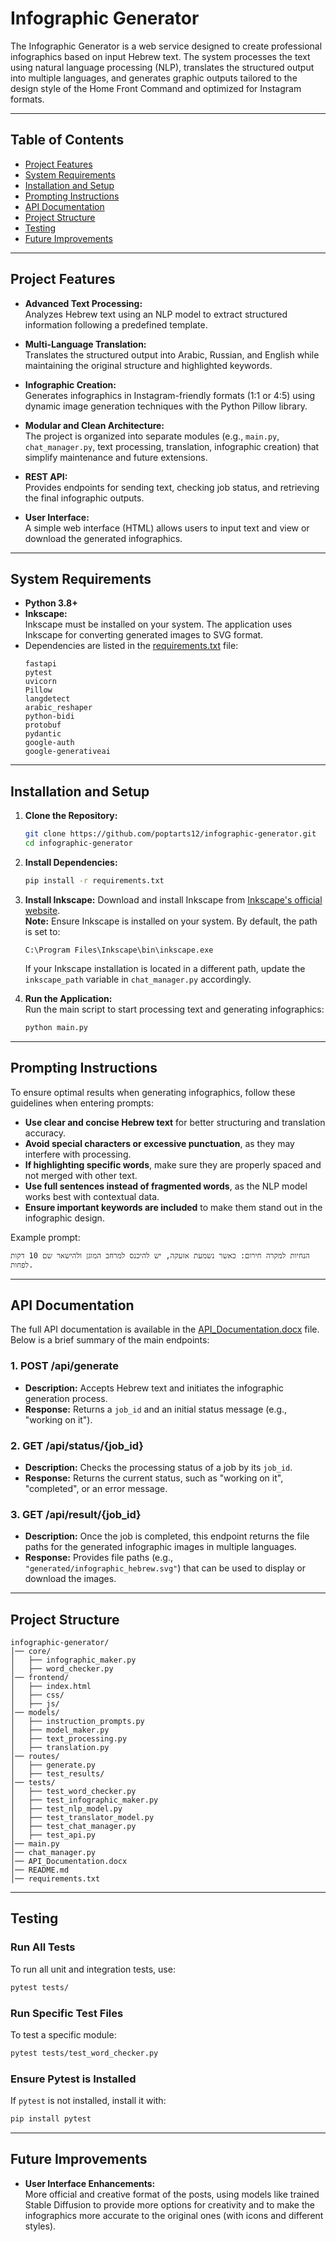 # Infographic Generator

The Infographic Generator is a web service designed to create professional infographics based on input Hebrew text. The system processes the text using natural language processing (NLP), translates the structured output into multiple languages, and generates graphic outputs tailored to the design style of the Home Front Command and optimized for Instagram formats.

---

## Table of Contents

- [Project Features](#project-features)
- [System Requirements](#system-requirements)
- [Installation and Setup](#installation-and-setup)
- [Prompting Instructions](#prompting-instructions)
- [API Documentation](#api-documentation)
- [Project Structure](#project-structure)
- [Testing](#testing)
- [Future Improvements](#future-improvements)

---

## Project Features

- **Advanced Text Processing:**  
  Analyzes Hebrew text using an NLP model to extract structured information following a predefined template.

- **Multi-Language Translation:**  
  Translates the structured output into Arabic, Russian, and English while maintaining the original structure and highlighted keywords.

- **Infographic Creation:**  
  Generates infographics in Instagram-friendly formats (1:1 or 4:5) using dynamic image generation techniques with the Python Pillow library.

- **Modular and Clean Architecture:**  
  The project is organized into separate modules (e.g., `main.py`, `chat_manager.py`, text processing, translation, infographic creation) that simplify maintenance and future extensions.

- **REST API:**  
  Provides endpoints for sending text, checking job status, and retrieving the final infographic outputs.

- **User Interface:**  
  A simple web interface (HTML) allows users to input text and view or download the generated infographics.

---

## System Requirements

- **Python 3.8+**
- **Inkscape:**  
  Inkscape must be installed on your system. The application uses Inkscape for converting generated images to SVG format.
- Dependencies are listed in the [requirements.txt](./requirements.txt) file:
  ```plaintext
  fastapi
  pytest
  uvicorn
  Pillow
  langdetect
  arabic_reshaper
  python-bidi
  protobuf
  pydantic
  google-auth
  google-generativeai
  ```

---

## Installation and Setup

1. **Clone the Repository:**
   ```bash
   git clone https://github.com/poptarts12/infographic-generator.git
   cd infographic-generator
   ```

2. **Install Dependencies:**
   ```bash
   pip install -r requirements.txt
   ```

3. **Install Inkscape:**
   Download and install Inkscape from [Inkscape's official website](https://inkscape.org/).  
   **Note:** Ensure Inkscape is installed on your system. By default, the path is set to:
   ```plaintext
   C:\Program Files\Inkscape\bin\inkscape.exe
   ```
   If your Inkscape installation is located in a different path, update the `inkscape_path` variable in `chat_manager.py` accordingly.

4. **Run the Application:**  
   Run the main script to start processing text and generating infographics:
   ```bash
   python main.py
   ```

---

## Prompting Instructions

To ensure optimal results when generating infographics, follow these guidelines when entering prompts:

- **Use clear and concise Hebrew text** for better structuring and translation accuracy.
- **Avoid special characters or excessive punctuation**, as they may interfere with processing.
- **If highlighting specific words**, make sure they are properly spaced and not merged with other text.
- **Use full sentences instead of fragmented words**, as the NLP model works best with contextual data.
- **Ensure important keywords are included** to make them stand out in the infographic design.

Example prompt:
```plaintext
הנחיות למקרה חירום: כאשר נשמעת אזעקה, יש להיכנס למרחב המוגן ולהישאר שם 10 דקות לפחות.
```

---

## API Documentation

The full API documentation is available in the [API_Documentation.docx](./API_Documentation.docx) file. Below is a brief summary of the main endpoints:

### **1. POST /api/generate**
- **Description:** Accepts Hebrew text and initiates the infographic generation process.  
- **Response:** Returns a `job_id` and an initial status message (e.g., "working on it").

### **2. GET /api/status/{job_id}**
- **Description:** Checks the processing status of a job by its `job_id`.  
- **Response:** Returns the current status, such as "working on it", "completed", or an error message.

### **3. GET /api/result/{job_id}**
- **Description:** Once the job is completed, this endpoint returns the file paths for the generated infographic images in multiple languages.  
- **Response:** Provides file paths (e.g., `"generated/infographic_hebrew.svg"`) that can be used to display or download the images.

---

## Project Structure

```plaintext
infographic-generator/
│── core/
│   ├── infographic_maker.py
│   ├── word_checker.py
│── frontend/
│   ├── index.html
│   ├── css/
│   ├── js/
│── models/
│   ├── instruction_prompts.py
│   ├── model_maker.py
│   ├── text_processing.py
│   ├── translation.py
│── routes/
│   ├── generate.py
│   ├── test_results/
│── tests/
│   ├── test_word_checker.py
│   ├── test_infographic_maker.py
│   ├── test_nlp_model.py
│   ├── test_translator_model.py
│   ├── test_chat_manager.py
│   ├── test_api.py
│── main.py
│── chat_manager.py
│── API_Documentation.docx
│── README.md
│── requirements.txt
```

---

## Testing

### **Run All Tests**
To run all unit and integration tests, use:
```bash
pytest tests/
```

### **Run Specific Test Files**
To test a specific module:
```bash
pytest tests/test_word_checker.py
```

### **Ensure Pytest is Installed**
If `pytest` is not installed, install it with:
```bash
pip install pytest
```

---

## Future Improvements

- **User Interface Enhancements:**  
  More official and creative format of the posts, using models like trained Stable Diffusion to provide more options for creativity and to make the infographics more accurate to the original ones (with icons and different styles).

